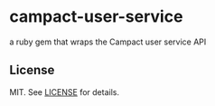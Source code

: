 # campact-user-service
a ruby gem that wraps the Campact user service API

## License

MIT. See [LICENSE](LICENSE) for details.
